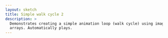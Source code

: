 ```yaml
---
layout: sketch
title: Simple walk cycle 2
description: > 
  Demonstrates creating a simple animation loop (walk cycle) using images and
  arrays. Automatically plays.
---
```

